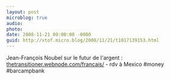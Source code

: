 ```yaml
---
layout: post
microblog: true
audio: 
photo: 
date: 2008-11-21 00:00:00 -0000
guid: http://xtof.micro.blog/2008/11/21/t1017139153.html
---
```

Jean-François Noubel sur le futur de l'argent : [thetransitioner.webnode.com/francais/](http://thetransitioner.webnode.com/francais/) - rdv à Mexico #money #barcampbank
